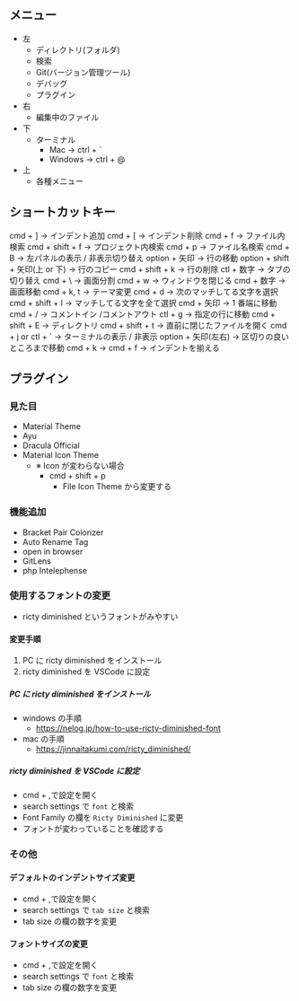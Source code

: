 ## メニュー

- 左
  - ディレクトリ(フォルダ)
  - 検索
  - Git(バージョン管理ツール)
  - デバッグ
  - プラグイン
- 右
  - 編集中のファイル
- 下
  - ターミナル
    - Mac -> ctrl + `
    - Windows -> ctrl + @
- 上
  - 各種メニュー

## ショートカットキー

cmd + ] -> インデント追加
cmd + [ -> インデント削除
cmd + f -> ファイル内検索
cmd + shift + f -> プロジェクト内検索
cmd + p -> ファイル名検索
cmd + B -> 左パネルの表示 / 非表示切り替え
option + 矢印 -> 行の移動
option + shift + 矢印(上 or 下) -> 行のコピー
cmd + shift + k -> 行の削除
ctl + 数字 -> タブの切り替え
cmd + \ -> 画面分割
cmd + w -> ウィンドウを閉じる
cmd + 数字 -> 画面移動
cmd + k, t -> テーマ変更
cmd + d -> 次のマッチしてる文字を選択
cmd + shift + l -> マッチしてる文字を全て選択
cmd + 矢印 -> 1 番端に移動
cmd + / -> コメントイン /コメントアウト
ctl + g -> 指定の行に移動
cmd + shift + E -> ディレクトリ
cmd + shift + t -> 直前に閉じたファイルを開く
cmd + j or ctl + ` -> ターミナルの表示 / 非表示
option + 矢印(左右) -> 区切りの良いところまで移動
cmd + k -> cmd + f -> インデントを揃える

## プラグイン

### 見た目

- Material Theme
- Ayu
- Dracula Official
- Material Icon Theme
  - ※ Icon が変わらない場合
    - cmd + shift + p
      - File Icon Theme から変更する

### 機能追加

- Bracket Pair Colorizer
- Auto Rename Tag
- open in browser
- GitLens
- php Intelephense

### 使用するフォントの変更

- ricty diminished というフォントがみやすい

#### 変更手順

1. PC に ricty diminished をインストール
2. ricty diminished を VSCode に設定

##### PC に ricty diminished をインストール

- windows の手順
  - https://nelog.jp/how-to-use-ricty-diminished-font
- mac の手順
  - https://jinnaitakumi.com/ricty_diminished/

##### ricty diminished を VSCode に設定

- cmd + ,で設定を開く
- search settings で `font` と検索
- Font Family の欄を `Ricty Diminished` に変更
- フォントが変わっていることを確認する

### その他

#### デフォルトのインデントサイズ変更

- cmd + ,で設定を開く
- search settings で `tab size` と検索
- tab size の欄の数字を変更

#### フォントサイズの変更

- cmd + ,で設定を開く
- search settings で `font` と検索
- tab size の欄の数字を変更
